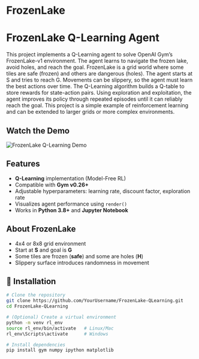 # FrozenLake

#  FrozenLake Q-Learning Agent
This project implements a Q-Learning agent to solve OpenAI Gym’s FrozenLake-v1 environment. The agent learns to navigate the frozen lake, avoid holes, and reach the goal.
FrozenLake is a grid world where some tiles are safe (frozen) and others are dangerous (holes). The agent starts at S and tries to reach G. Movements can be slippery, so the agent must learn the best actions over time.
The Q-Learning algorithm builds a Q-table to store rewards for state-action pairs. Using exploration and exploitation, the agent improves its policy through repeated episodes until it can reliably reach the goal.
This project is a simple example of reinforcement learning and can be extended to larger grids or more complex environments.
##  Watch the Demo

![FrozenLake Q-Learning Demo](https://drive.google.com/uc?export=view&id=1LZKTGbIgM7ZLZP07Pz6UBKgCg1w989Hn)

##  Features

- **Q-Learning** implementation (Model-Free RL)
- Compatible with **Gym v0.26+**
- Adjustable hyperparameters: learning rate, discount factor, exploration rate
- Visualizes agent performance using `render()`
- Works in **Python 3.8+** and **Jupyter Notebook**

##  About FrozenLake

- 4x4 or 8x8 grid environment  
- Start at **S** and goal is **G**  
- Some tiles are frozen (**safe**) and some are holes (**H**)  
- Slippery surface introduces randomness in movement

## 🔧 Installation

```bash
# Clone the repository
git clone https://github.com/YourUsername/FrozenLake-QLearning.git
cd FrozenLake-QLearning

# (Optional) Create a virtual environment
python -m venv rl_env
source rl_env/bin/activate   # Linux/Mac
rl_env\Scripts\activate      # Windows

# Install dependencies
pip install gym numpy ipython matplotlib
